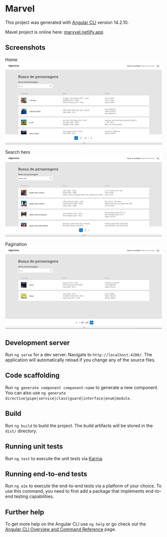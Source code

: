 # Marvel

This project was generated with [Angular CLI](https://github.com/angular/angular-cli) version 14.2.10.

Mavel project is online here: [marvvel.netlify.app](https://marvvel.netlify.app/)

## Screenshots

Home
![Home](src/assets/images/home.png)

Search hero
![Search](src/assets/images/search.png)

Pagination 
![Pagination](src/assets/images/pagination.png)

## Development server

Run `ng serve` for a dev server. Navigate to `http://localhost:4200/`. The application will automatically reload if you change any of the source files.

## Code scaffolding

Run `ng generate component component-name` to generate a new component. You can also use `ng generate directive|pipe|service|class|guard|interface|enum|module`.

## Build

Run `ng build` to build the project. The build artifacts will be stored in the `dist/` directory.

## Running unit tests

Run `ng test` to execute the unit tests via [Karma](https://karma-runner.github.io).

## Running end-to-end tests

Run `ng e2e` to execute the end-to-end tests via a platform of your choice. To use this command, you need to first add a package that implements end-to-end testing capabilities.

## Further help

To get more help on the Angular CLI use `ng help` or go check out the [Angular CLI Overview and Command Reference](https://angular.io/cli) page.

